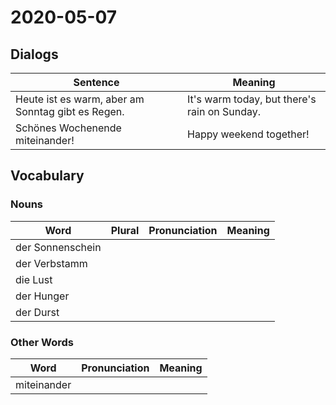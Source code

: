 # 2020-05-07

## Dialogs

| Sentence                                          | Meaning                                      |
| ------------------------------------------------- | -------------------------------------------- |
| Heute ist es warm, aber am Sonntag gibt es Regen. | It's warm today, but there's rain on Sunday. |
| Schönes Wochenende miteinander!                   | Happy weekend together!                      |

## Vocabulary

### Nouns

| Word             | Plural | Pronunciation | Meaning |
| ---------------- | ------ | ------------- | ------- |
| der Sonnenschein |        |               |         |
| der Verbstamm    |        |               |         |
| die Lust         |        |               |         |
| der Hunger       |        |               |         |
| der Durst        |        |               |         |

### Other Words

| Word        | Pronunciation | Meaning |
| ----------- | ------------- | ------- |
| miteinander |               |         |


